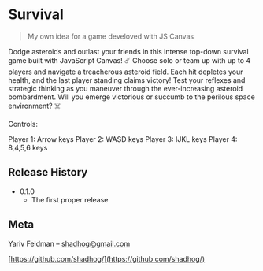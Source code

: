 # Survival
> My own idea for a game develoved with JS Canvas

Dodge asteroids and outlast your friends in this intense top-down survival game built with JavaScript Canvas! ☄️ Choose solo or team up with up to 4 players and navigate a treacherous asteroid field. Each hit depletes your health, and the last player standing claims victory! Test your reflexes and strategic thinking as you maneuver through the ever-increasing asteroid bombardment. Will you emerge victorious or succumb to the perilous space environment? ☠️

Controls:

Player 1: Arrow keys
Player 2: WASD keys
Player 3: IJKL keys
Player 4: 8,4,5,6 keys

## Release History

* 0.1.0
    * The first proper release

## Meta

Yariv Feldman – shadhog@gmail.com

[https://github.com/shadhog/](https://github.com/shadhog/)